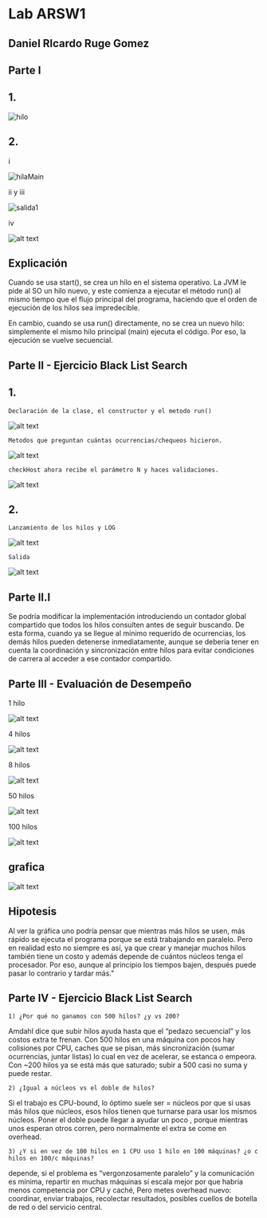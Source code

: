 # Lab ARSW1 
## Daniel RIcardo Ruge Gomez


## Parte I

## 1.  

![hilo](./assets/image.png)  

## 2.  

i

![hilaMain](./assets/image-1.png)

ii y iii

![salida1](./assets/salida1.png)

iv

![alt text](./assets/salida2.png)

## Explicación

Cuando se usa start(), se crea un hilo en el sistema operativo. La JVM le pide al SO un hilo nuevo, y este comienza a ejecutar el método run() al mismo tiempo que el flujo principal del programa, haciendo que el orden de ejecución de los hilos sea impredecible.

En cambio, cuando se usa run() directamente, no se crea un nuevo hilo: simplemente el mismo hilo principal (main) ejecuta el código. Por eso, la ejecución se vuelve secuencial.


 ## Parte II - Ejercicio Black List Search

  ## 1. 
    Declaración de la clase, el constructor y el metodo run()

  ![alt text](./assets/claseThread.png)

    Metodos que preguntan cuántas ocurrencias/chequeos hicieron.

  ![alt text](./assets/metodos1.png)

    checkHost ahora recibe el parámetro N y haces validaciones.

  ![alt text](./assets/ValidacionesConN.png)

  ## 2.

    Lanzamiento de los hilos y LOG

  ![alt text](./assets/Lanzamiento.png)


    Salida
  
  ![alt text](./assets/salida.png)

 ## Parte II.I

   Se podría modificar la implementación introduciendo un contador global compartido que todos los hilos consulten antes de seguir buscando. De esta forma, cuando ya se llegue al mínimo requerido de ocurrencias, los demás hilos pueden detenerse inmediatamente, aunque se deberia tener en cuenta la coordinación y sincronización entre hilos para evitar condiciones de carrera al acceder a ese contador compartido.

## Parte III - Evaluación de Desempeño

  1 hilo

  ![alt text](./assets/1Hilo.png)

  4 hilos

  ![alt text](./assets/4hilos.png)

  8 hilos

  ![alt text](./assets/8hilos.png)

  50 hilos

  ![alt text](./assets/16hilos.png)

  100 hilos

  ![alt text](./assets/100hilos.png)

  ## grafica 

  ![alt text](./assets/grafica.png)

  ## Hipotesis

  Al ver la gráfica uno podría pensar que mientras más hilos se usen, más rápido se ejecuta el programa porque se está trabajando en paralelo. Pero en realidad esto no siempre es así, ya que crear y manejar muchos hilos también tiene un costo y además depende de cuántos núcleos tenga el procesador. Por eso, aunque al principio los tiempos bajen, después puede pasar lo contrario y tardar más."

  ## Parte IV - Ejercicio Black List Search

    1) ¿Por qué no ganamos con 500 hilos? ¿y vs 200?

Amdahl dice que subir hilos ayuda hasta que el “pedazo secuencial” y los costos extra te frenan. Con 500 hilos en una máquina con pocos  hay  colisiones por CPU, caches que se pisan, más sincronización (sumar ocurrencias, juntar listas) lo cual en vez de acelerar, se estanca o empeora. Con ~200 hilos ya se está más que saturado; subir a 500 casi no suma y puede restar.

    2) ¿Igual a núcleos vs el doble de hilos?

Si el trabajo es CPU-bound, lo óptimo suele ser = núcleos por que si usas más hilos que núcleos, esos hilos tienen que turnarse para usar los mismos núcleos. Poner el doble puede llegar a  ayudar un poco , porque mientras unos esperan otros corren, pero normalmente el extra se come en overhead. 

    3) ¿Y si en vez de 100 hilos en 1 CPU uso 1 hilo en 100 máquinas? ¿o c hilos en 100/c máquinas?

depende, si el problema es “vergonzosamente paralelo” y la comunicación es mínima, repartir en muchas máquinas sí escala mejor por que habria menos competencia por CPU y caché, Pero metes overhead nuevo: coordinar, enviar trabajos, recolectar resultados, posibles cuellos de botella de red o del servicio central.